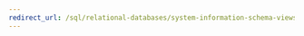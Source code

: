 ```yaml
---
redirect_url: /sql/relational-databases/system-information-schema-views/system-information-schema-views-transact-sql
---
```

